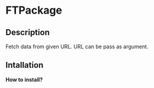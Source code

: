 # FTPackage

## Description

Fetch data from given URL. URL can be pass as argument.

## Intallation

**How to install?**
